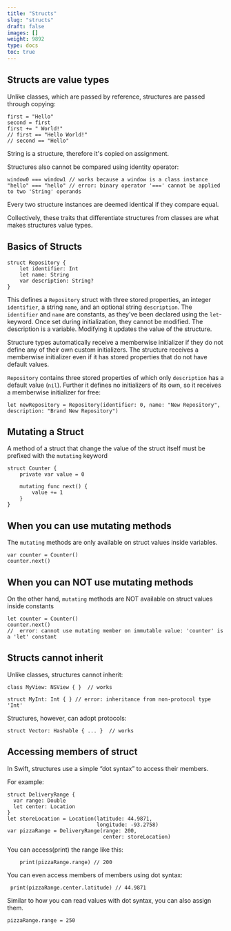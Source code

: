 ```yaml
---
title: "Structs"
slug: "structs"
draft: false
images: []
weight: 9892
type: docs
toc: true
---
```


## Structs are value types
Unlike classes, which are passed by reference, structures are passed through copying:

    first = "Hello"
    second = first
    first += " World!"
    // first == "Hello World!"
    // second == "Hello"

String is a structure, therefore it's copied on assignment.

Structures also cannot be compared using identity operator:

    window0 === window1 // works because a window is a class instance
    "hello" === "hello" // error: binary operator '===' cannot be applied to two 'String' operands

Every two structure instances are deemed identical if they compare equal.

Collectively, these traits that differentiate structures from classes are what makes structures value types.

## Basics of Structs
    struct Repository {
        let identifier: Int
        let name: String
        var description: String?
    }

This defines a `Repository` struct with three stored properties, an integer `identifier`, a string `name`, and an optional string `description`. The `identifier` and `name` are constants, as they've been declared using the `let`-keyword. Once set during initialization, they cannot be modified. The description is a variable. Modifying it updates the value of the structure.

Structure types automatically receive a memberwise initializer if they do not define any of their own custom initializers. The structure receives a memberwise initializer even if it has stored properties that do not have default values.

`Repository` contains three stored properties of which only `description` has a default value (`nil`). Further it defines no initializers of its own, so it receives a memberwise initializer for free:

    let newRepository = Repository(identifier: 0, name: "New Repository", description: "Brand New Repository")

## Mutating a Struct
A method of a struct that change the value of the struct itself must be prefixed with the `mutating` keyword

    struct Counter {
        private var value = 0
        
        mutating func next() {
            value += 1
        }
    }

When you can use mutating methods
-
The `mutating` methods are only available on struct values inside variables.

    var counter = Counter()
    counter.next()

When you can NOT use mutating methods
-
On the other hand, `mutating` methods are NOT available on struct values inside constants

    let counter = Counter()
    counter.next()
    //  error: cannot use mutating member on immutable value: 'counter' is a 'let' constant


## Structs cannot inherit
Unlike classes, structures cannot inherit:

    class MyView: NSView { }  // works

    struct MyInt: Int { } // error: inheritance from non-protocol type 'Int'

Structures, however, can adopt protocols:

    struct Vector: Hashable { ... }  // works

## Accessing members of struct
In Swift, structures use a simple “dot syntax” to access their members.

For example:

    struct DeliveryRange {
      var range: Double
      let center: Location
    }
    let storeLocation = Location(latitude: 44.9871,
                                 longitude: -93.2758)
    var pizzaRange = DeliveryRange(range: 200,
                                   center: storeLocation)

You can access(print) the range like this:
    
        print(pizzaRange.range) // 200

You can even access members of members using dot syntax:

     print(pizzaRange.center.latitude) // 44.9871

Similar to how you can read values with dot syntax, you can also assign them. 

    pizzaRange.range = 250



